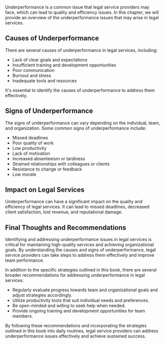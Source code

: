 
Underperformance is a common issue that legal service providers may face, which can lead to quality and efficiency issues. In this chapter, we will provide an overview of the underperformance issues that may arise in legal services.

Causes of Underperformance
--------------------------

There are several causes of underperformance in legal services, including:

* Lack of clear goals and expectations
* Insufficient training and development opportunities
* Poor communication
* Burnout and stress
* Inadequate tools and resources

It's essential to identify the causes of underperformance to address them effectively.

Signs of Underperformance
-------------------------

The signs of underperformance can vary depending on the individual, team, and organization. Some common signs of underperformance include:

* Missed deadlines
* Poor quality of work
* Low productivity
* Lack of motivation
* Increased absenteeism or tardiness
* Strained relationships with colleagues or clients
* Resistance to change or feedback
* Low morale

Impact on Legal Services
------------------------

Underperformance can have a significant impact on the quality and efficiency of legal services. It can lead to missed deadlines, decreased client satisfaction, lost revenue, and reputational damage.

Final Thoughts and Recommendations
----------------------------------

Identifying and addressing underperformance issues in legal services is critical for maintaining high-quality services and achieving organizational goals. By understanding the causes and signs of underperformance, legal service providers can take steps to address them effectively and improve team performance.

In addition to the specific strategies outlined in this book, there are several broader recommendations for addressing underperformance in legal services:

* Regularly evaluate progress towards team and organizational goals and adjust strategies accordingly.
* Utilize productivity tools that suit individual needs and preferences.
* Be open-minded and willing to seek help when needed.
* Provide ongoing training and development opportunities for team members.

By following these recommendations and incorporating the strategies outlined in this book into daily routines, legal service providers can address underperformance issues effectively and achieve sustained success.

